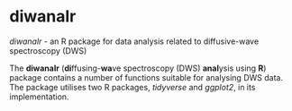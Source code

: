 # diwanalr
*diwanalr* - an R package for data analysis related to diffusive-wave spectroscopy (DWS)

The **diwanalr** (**di**ffusing-**wa**ve spectroscopy (DWS) **anal**ysis using **R**) package contains a number of functions suitable for analysing DWS data. The package utilises two R packages, *tidyverse* and *ggplot2*, in its implementation.
